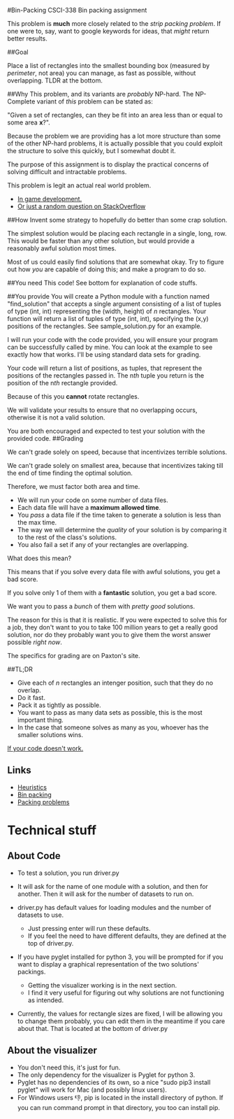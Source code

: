 #Bin-Packing
CSCI-338 Bin packing assignment

This problem is **much** more closely related to the *strip packing problem*. If one were to, say, want to google keywords for ideas, that *might* return better results.

##Goal 

Place a list of rectangles into the smallest bounding box (measured by *perimeter*, not area) you can manage, as fast as possible, without overlapping. 
TLDR at the bottom.

##Why
This problem, and its variants are *probably* NP-hard. The NP-Complete variant of *this* problem can be stated as:

"Given a set of rectangles, can they be fit into an area less than or equal to some area **x**?". 

Because the problem we are providing has a lot more structure than some of the other NP-hard problems, it is actually possible that you could exploit the structure to solve this quickly, but I somewhat doubt it. 

The purpose of this assignment is to display the practical concerns of solving difficult and intractable problems. 

This problem is legit an actual real world problem. 
* [In game development.](http://gamedev.stackexchange.com/questions/2829/texture-packing-algorithm)
* [Or just a random question on StackOverflow](http://stackoverflow.com/questions/1213394/algorithm-needed-for-packing-rectangles-in-a-fairly-optimal-way)

##How
Invent some strategy to hopefully do better than some crap solution.

The simplest solution would be placing each rectangle in a single, long, row. This would be faster than any other solution, but would provide a reasonably awful solution most times. 

Most of us could easily find solutions that are somewhat okay. Try to figure out how *you* are capable of doing this; and make a program to do so.

##You need
This code!
See bottom for explanation of code stuffs.

##You provide
You will create a Python module with a function named "find\_solution" that accepts a single argument consisting of a list of tuples of type (int, int) representing the (width, height) of *n* rectangles. Your function will return a list of tuples of type (int, int), specifying the (x,y) positions of the rectangles. See sample_solution.py for an example.

I will run your code with the code provided, you will ensure your program can be successfully called by mine. You can look at the example to see exactly how that works. I'll be using standard data sets for grading.

Your code will return a list of positions, as tuples, that represent the positions of the rectangles passed in. The n*th* tuple you return is the position of the n*th* rectangle provided. 

Because of this you **cannot** rotate rectangles.

We will validate your results to ensure that no overlapping occurs, otherwise it is not a valid solution.

You are both encouraged and expected to test your solution with the provided code.
##Grading

We can't grade solely on speed, because that incentivizes terrible solutions.

We can't grade solely on smallest area, because that incentivizes taking till the end of time finding the optimal solution.

Therefore, we must factor both area and time.

* We will run your code on some number of data files.
* Each data file will have a **maximum allowed time**.
* You *pass* a data file if the time taken to generate a solution is less than the max time.
* The way we will determine the *quality* of your solution is by comparing it to the rest of the class's solutions.
* You also fail a set if any of your rectangles are overlapping.

What does this mean?

This means that if you solve every data file with awful solutions, you get a bad score.

If you solve only 1 of them with a **fantastic** solution, you get a bad score.

We want you to pass a *bunch* of them with *pretty good* solutions.

The reason for this is that it is realistic. If you were expected to solve this for a job, they don't want to you to take 100 million years to get a really good solution, nor do they probably want you to give them the worst answer possible *right now*.

The specifics for grading are on Paxton's site.

##TL;DR

* Give each of *n* rectangles an intenger position, such that they do no overlap.
* Do it fast.
* Pack it as tightly as possible.
* You want to pass as many data sets as possible, this is the most important thing.
* In the case that someone solves as many as you, whoever has the smaller solutions wins. 

[If your code doesn't work.](https://www.youtube.com/watch?v=M5QGkOGZubQ)


## Links

* [Heuristics](https://en.wikipedia.org/wiki/Heuristic)
* [Bin packing](https://en.wikipedia.org/wiki/Bin_packing_problem)
* [Packing problems](https://en.wikipedia.org/wiki/Packing_problems)


# Technical stuff

## About Code

* To test a solution, you run driver.py
* It will ask for the name of one module with a solution, and then for another. Then it will ask for the number of datasets to run on. 

* driver.py has default values for loading modules and the number of datasets to use.
    * Just pressing enter will run these defaults.
    * If you feel the need to have different defaults, they are defined at the top of driver.py.

* If you have pyglet installed for python 3, you will be prompted for if you want to display a graphical representation of the two solutions' packings.
    * Getting the visualizer working is in the next section.
    * I find it very useful for figuring out why solutions are not functioning as intended. 
* Currently, the values for rectangle sizes are fixed, I will be allowing you to change them probably, you can edit them in the meantime if you care about that. That is located at the bottom of driver.py



## About the visualizer

* You don't need this, it's just for fun.
* The only dependency for the visualizer is Pyglet for python 3. 
* Pyglet has no dependencies of its own, so a nice "sudo pip3 install pyglet" will work for Mac (and possibly linux users).
* For Windows users :thumbsdown:, pip is located in the install directory of python. If you can run command prompt in that directory, you too can install pip.





